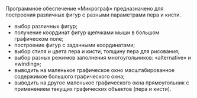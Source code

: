 Программное обеспечение «Микрограф» предназначено для построения различных фигур с разными параметрами пера и кисти.
-	выбор различных фигур;
-	получение координат фигур щелчками мыши в большом графическом поле;
-	построение фигур с заданными координатами;
-	выбор стиля и цвета пера и кисти, толщину пера для рисования;
-	выбор разных режимов заполнения многоугольников: «alternative» и «winding»;
-	выводить на маленькое графическое окно масштабированное содержимое большого графического окна;
-	выводить на другое маленькое графического окна прямоугольник с применением текущих графических объектов (пера и кисти).
